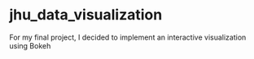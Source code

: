 # jhu_data_visualization
For my final project, I decided to implement an interactive visualization using Bokeh
